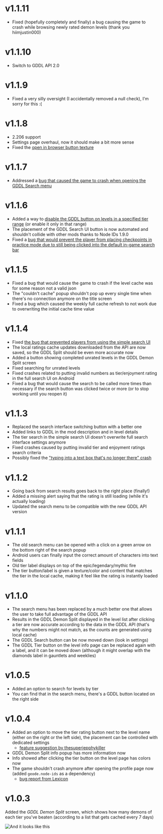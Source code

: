 # v1.1.11
- Fixed (hopefully completely and finally) a bug causing the game to crash while browsing newly rated demon levels (thank you hiimjustin000)

# v1.1.10
- Switch to GDDL API 2.0

# v1.1.9
- Fixed a very silly oversight (I accidentally removed a null check), I'm sorry for this :(

# v1.1.8
- 2.206 support
- Settings page overhaul, now it should make a bit more sense
- Fixed the [open in browser button texture](https://github.com/B1rtek/Geode-GDDLIntegration/issues/46)

# v1.1.7
- Addressed a [bug that caused the game to crash when opening the GDDL Search menu](https://github.com/B1rtek/Geode-GDDLIntegration/issues/40)

# v1.1.6
- Added a way to [disable the GDDL button on levels in a specified tier range](https://github.com/B1rtek/Geode-GDDLIntegration/issues/34) (or enable it only in that range)
- The placement of the GDDL Search UI button is now automated and shouldn't collide with other mods thanks to Node IDs 1.9.0
- Fixed a [bug that would prevent the player from placing checkpoints in practice mode due to still being clicked into the default in-game search bar](https://github.com/B1rtek/Geode-GDDLIntegration/issues/33)

# v1.1.5
- Fixed a bug that would cause the game to crash if the level cache was for some reason not a valid json
- The "couldn't cache" popup shouldn't pop up every single time when there's no connection anymore on the title screen
- Fixed a bug which caused the weekly full cache refresh to not work due to overwriting the initial cache time value

# v1.1.4
- Fixed [the bug that prevented players from using the simple search UI](https://github.com/B1rtek/Geode-GDDLIntegration/issues/29)
- The local ratings cache updates downloaded from the API are now saved, so the GDDL Split should be even more accurate now
- Added a button showing completed unrated levels in the GDDL Demon Split screen
- Fixed searching for unrated levels
- Fixed crashes related to putting invalid numbers as tier/enjoyment rating in the full search UI on Android
- Fixed a bug that would cause the search to be called more times than necessary if the search button was clicked twice or more (or to stop working until you reopen it)

# v1.1.3
- Replaced the search interface switching button with a better one
- Added links to GDDL in the mod description and in level details
- The tier search in the simple search UI doesn't overwrite full search interface settings anymore
- Fixed crashes caused by putting invalid tier and enjoyment ratings search criteria
- Possibly fixed the ["typing into a text box that's no longer there" crash](https://github.com/B1rtek/Geode-GDDLIntegration/issues/27)

# v1.1.2
- Going back from search results goes back to the right place (finally!)
- Added a missing alert saying that the rating is still loading (while it's actually loading)
- Updated the search menu to be compatible with the new GDDL API version

# v1.1.1
- The old search menu can be opened with a click on a green arrow on the bottom right of the search popup
- Android users can finally input the correct amount of characters into text fields
- Old tier label displays on top of the epic/legendary/mythic fire
- The tier button/label is given a texture/color and content that matches the tier in the local cache, making it feel like the rating is instantly loaded

# v1.1.0
- The search menu has been replaced by a much better one that allows the user to take full advantage of the GDDL API
- Results in the GDDL Demon Split displayed in the level list after clicking a tier are now accurate according to the data in the GDDL API (that's why the numbers might not match, as the counts are generated using local cache)
- The GDDL Search button can be now moved down (look in settings)
- The GDDL Tier button on the level info page can be replaced again with a label, and it can be moved down (although it might overlap with the diamonds label in gauntlets and weeklies)

# v1.0.5
- Added an option to search for levels by tier
- You can find that in the search menu, there's a GDDL button located on the right side

# v1.0.4
- Added an option to move the tier rating button next to the level name (either on the right or the left side), the placement can be controlled with dedicated settings
  - [feature suggestion by thesuperjepphykiller](https://github.com/B1rtek/Geode-GDDLIntegration/issues/6)
- GDDL Demon Split info popup has more information now
- Info showed after clicking the tier button on the level page has <cp>c</c><cr>o</c><co>l</c><cy>o</c><cg>r</c><cj>s</c> now
- The game shouldn't crash anymore after opening the profile page now (added `geode.node-ids` as a dependency)
  - [bug report from Lexicon](https://github.com/B1rtek/Geode-GDDLIntegration/issues/7)

# v1.0.3
Added the *GDDL Demon Split* screen, which shows how many demons of each tier you've beaten (according to a list that gets cached every 7 days)

![And it looks like this](b1rtek.gddlintegration/split.png)